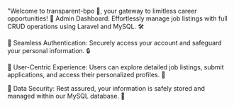 "Welcome to transparent-bpo 🌟, your gateway to limitless career opportunities!
🔹 Admin Dashboard: Effortlessly manage job listings with full CRUD operations using Laravel and MySQL. 🛠️

🔹 Seamless Authentication: Securely access your account and safeguard your personal information. 🔒

🔹 User-Centric Experience: Users can explore detailed job listings, submit applications, and access their personalized profiles. 🌟

🔹 Data Security: Rest assured, your information is safely stored and managed within our MySQL database. 🔐
